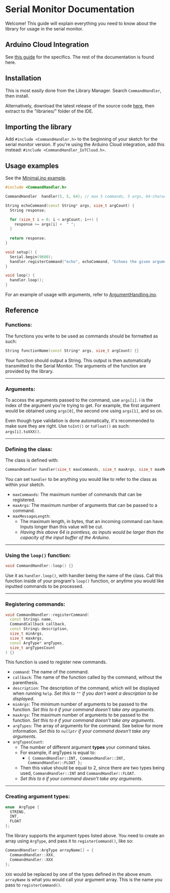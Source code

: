 # Serial Monitor Documentation

Welcome! This guide will explain everything you need to know about the library for usage in the serial monitor.
  
 ## Arduino Cloud Integration
See [this guide](https://github.com/Uiop3385/CommandHandler/blob/main/extras/IoTCloudDocs.md) for the specifics. The rest of the documentation is found here.

## Installation

This is most easily done from the Library Manager. Search `CommandHandler`, then install.

Alternatively, download the latest release of the source code [here](https://github.com/Uiop3385/CommandHandler/releases/latest), then extract to the "libraries/" folder of the IDE.

## Importing the library

Add `#include <CommandHandler.h>` to the beginning of your sketch for the serial monitor version.
If you're using the Arduino Cloud integration, add this instead:
`#include <CommandHandler_IoTCloud.h>`.

## Usage examples

See the [Minimal.ino example](https://github.com/Uiop3385/CommandHandler/blob/main/examples/Minimal.ino).

```cpp
#include <CommandHandler.h>

CommandHandler  handler(5, 5, 64); // max 5 commands, 5 args, 64-character buffer

String echoCommand(const String* args, size_t argCount) {
  String response;

  for (size_t i = 0; i < argCount; i++) {
    response += args[i] +  " ";
  }
  
  return response;
} 

void setup() {
  Serial.begin(9600);
  handler.registerCommand("echo", echoCommand, "Echoes the given arguments.", 1, 5, nullptr, 0);
}

void loop() {
  handler.loop();
}
```

For an example of usage with arguments, refer to [ArgumentHandling.ino](https://github.com/Uiop3385/CommandHandler/blob/main/examples/ArgumentHandling.ino).
  

## Reference

### Functions:
The functions you write to be used as commands should be formatted as such:

```cpp
String functionName(const String* args, size_t argCount) {}
```
Your function should output a String. This output is then automatically transmitted to the Serial Monitor.
The arguments of the function are provided by the library.

---

### Arguments:
To access the arguments passed to the command, use `args[i]`.
i is the index of the argument you're trying to get. For example, the first argument would be obtained using `args[0]`, the second one using `args[1]`, and so on.

Even though type validation is done automatically, it's recommended to make sure they are right. Use `toInt()` or `toFloat()` as such:
`args[i].toXXX()`.

---

### Defining the class:
The class is defined with:
```cpp
CommandHandler handler(size_t maxCommands, size_t maxArgs, size_t maxMessageLength);
```
You can set `handler` to be anything you would like to refer to the class as within your sketch.

- `maxCommands`: The maximum number of commands that can be registered.
- `maxArgs`: The maximum number of arguments that can be passed to a command.
- `maxMessageLength`: 
  - The maximum length, in bytes, that an incoming command can have. Inputs longer than this value will be cut.
  - *Having this above 64 is pointless, as inputs would be larger than the capacity of the input buffer of the Arduino*.

---

### Using the `loop()` function:
```cpp
void CommandHandler::loop() {}
```
Use it as `handler.loop()`, with handler being the name of the class.
Call this function inside of your program's `loop()` function, or anytime you would like inputted commands to be processed.

---

### Registering commands:
```cpp
void CommandHandler::registerCommand(
  const String& name,
  CommandCallback callback,
  const String& description,
  size_t minArgs,
  size_t maxArgs,
  const ArgType* argTypes,
  size_t argTypesCount
) {}
```
This function is used to register new commands.
- `command`: The name of the command.
- `callback`: The name of the function called by the command, without the parenthesis.
- `description`: The description of the command, which will be displayed when running `help`. *Set this to `""` if you don't want a description to be displayed*.
- `minArgs`: The minimum number of arguments to be passed to the function. *Set this to `0` if your command doesn't take any arguments*.
- `maxArgs`: The maximum number of arguments to be passed to the function. *Set this to `0` if your command doesn't take any arguments*.
- `argTypes`: The array of arguments for the command. See below for more information. *Set this to `nullptr` if your command doesn't take any arguments*.
- `argTypesCount`:
	- The number of different argument **types** your command takes.
	- For example, if argTypes is equal to:
		- `{ CommandHandler::INT, CommandHandler::INT, CommandHandler::FLOAT };`
	- Then this value should be equal to 2, since there are two types being used, `CommandHandler::INT` and `CommandHandler::FLOAT`.
	- *Set this to `0` if your command doesn't take any arguments*.

---

### Creating argument types:
```cpp
enum  ArgType {
  STRING,
  INT,
  FLOAT
};
```
The library supports the argument types listed above.
You need to create an array using `ArgType`, and pass it to `registerCommand()`, like so:
```cpp
CommandHandler::ArgType arrayName[] = {
  CommandHandler::XXX,
  CommandHandler::XXX
};
```
`XXX` would be replaced by one of the types defined in the above enum.
`arrayName` is what you would call your argument array. This is the name you pass to `registerCommand()`.